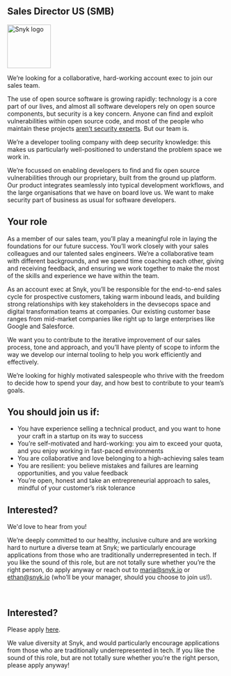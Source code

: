 Sales Director US (SMB)
---

<img src="https://res.cloudinary.com/snyk/image/upload/v1537345894/press-kit/brand/logo-black.png" width="100" alt="Snyk logo" />

<p>We’re looking for a collaborative, hard-working account exec to join our sales team.</p>
<p>The use of open source software is growing rapidly: technology is a core part of our lives, and almost all software developers rely on open source components, but security is a key concern. Anyone can find and exploit vulnerabilities within open source code, and most of the people who maintain these projects <a href="https://snyk.io/stateofossecurity/#risk-and-impact">aren’t security experts</a>. But our team is.</p>
<p>We’re a developer tooling company with deep security knowledge: this makes us particularly well-positioned to understand the problem space we work in.</p>
<p>We’re focussed on enabling developers to find and fix open source vulnerabilities through our proprietary, built from the ground up platform. Our product integrates seamlessly into typical development workflows, and the large organisations that we have on board love us. We want to make security part of business as usual for software developers.</p>
<h2>Your role</h2>
<p>As a member of our sales team, you’ll play a meaningful role in laying the foundations for our future success. You’ll work closely with your sales colleagues and our talented sales engineers. We’re a collaborative team with different backgrounds, and we spend time coaching each other, giving and receiving feedback, and ensuring we work together to make the most of the skills and experience we have within the team.</p>
<p>As an account exec at Snyk, you’ll be responsible for the end-to-end sales cycle for prospective customers, taking warm inbound leads, and building strong relationships with key stakeholders in the devsecops space and digital transformation teams at companies. Our existing customer base ranges from mid-market companies like right up to large enterprises like Google and Salesforce.</p>
<p>We want you to contribute to the iterative improvement of our sales process, tone and approach, and you’ll have plenty of scope to inform the way we develop our internal tooling to help you work efficiently and effectively.</p>
<p>We’re looking for highly motivated salespeople who thrive with the freedom to decide how to spend your day, and how best to contribute to your team’s goals.</p>
<h2>You should join us if:</h2>
<ul>
<li>You have experience selling a technical product, and you want to hone your craft in a startup on its way to success</li>
<li>You’re self-motivated and hard-working: you aim to exceed your quota, and you enjoy working in fast-paced environments</li>
<li>You are collaborative and love belonging to a high-achieving sales team</li>
<li>You are resilient: you believe mistakes and failures are learning opportunities, and you value feedback</li>
<li>You’re open, honest and take an entrepreneurial approach to sales, mindful of your customer’s risk tolerance</li>
</ul>
<h2>Interested?</h2>
<p>We'd love to hear from you!</p>
<p>We’re deeply committed to our healthy, inclusive culture and are working hard to nurture a diverse team at Snyk; we particularly encourage applications from those who are traditionally underrepresented in tech. If you like the sound of this role, but are not totally sure whether you’re the right person, do apply anyway or reach out to <a href="mailto:maria@snyk.io">maria@snyk.io</a> or <a href="mailto:ethan@snyk.io">ethan@snyk.io</a> (who’ll be your manager, should you choose to join us!).</p>
<p> </p>

Interested?
---

Please apply [here](https://boards.greenhouse.io/snyk/jobs/4024411002#app).

We value diversity at Snyk, and would particularly encourage applications from those who are traditionally underrepresented in tech.
If you like the sound of this role, but are not totally sure whether you’re the right person, please apply anyway!
